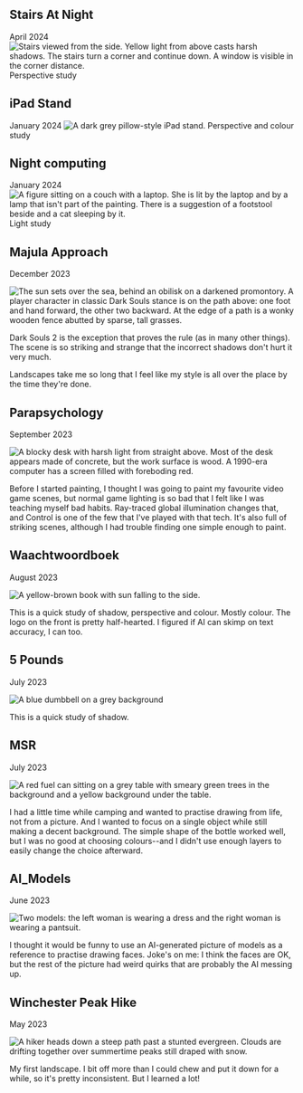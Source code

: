<style>
  img {
    max-height: calc(100vh - 40px);
    width: auto;
  }
</style>

## Stairs At Night
April 2024
![Stairs viewed from the side. Yellow light from above casts harsh shadows. The stairs turn a corner and continue down. A window is visible in the corner distance.](images/Stairs_at_Night.png)
Perspective study
## iPad Stand
January 2024
![A dark grey pillow-style iPad stand.](images/iPad_stand.png)
Perspective and colour study
## Night computing
January 2024
![A figure sitting on a couch with a laptop. She is lit by the laptop and by a lamp that isn't part of the painting. There is a suggestion of a footstool beside and a cat sleeping by it.](images/Night_computing.png)
Light study
## Majula Approach
December 2023

![The sun sets over the sea, behind an obilisk on a darkened promontory. A player character in classic Dark Souls stance is on the path above: one foot and hand forward, the other two backward. At the edge of a path is a wonky wooden fence abutted by sparse, tall grasses.](images/Majula_Approach.jpg)

Dark Souls 2 is the exception that proves the rule (as in many other things). The scene is so striking and strange that the incorrect shadows don't hurt it very much.

Landscapes take me so long that I feel like my style is all over the place by the time they're done.

## Parapsychology
September 2023

![A blocky desk with harsh light from straight above. Most of the desk appears made of concrete, but the work surface is wood. A 1990-era computer has a screen filled with foreboding red.](images/Parapsychology.jpg)

Before I started painting, I thought I was going to paint my favourite video game scenes, but normal game lighting is so bad that I felt like I was teaching myself bad habits. Ray-traced global illumination changes that, and Control is one of the few that I've played with that tech. It's also full of striking scenes, although I had trouble finding one simple enough to paint.

## Waachtwoordboek
August 2023

![A yellow-brown book with sun falling to the side.](images/Waachtwoordboek.jpg)

This is a quick study of shadow, perspective and colour. Mostly colour.
The logo on the front is pretty half-hearted. I figured if AI can skimp on text accuracy, I can too.

## 5 Pounds
July 2023

![A blue dumbbell on a grey background](images/5_Pounds.png)

This is a quick study of shadow.

## MSR
July 2023

![A red fuel can sitting on a grey table with smeary green trees in the background and a yellow background under the table.](images/MSR.png)

I had a little time while camping and wanted to practise drawing from life, not from a picture. And I wanted to focus on a single object while still making a decent background. The simple shape of the bottle worked well, but I was no good at choosing colours--and I didn't use enough layers to easily change the choice afterward.

## AI_Models
June 2023

![Two models: the left woman is wearing a dress and the right woman is wearing a pantsuit.](images/AI_Models.png)

I thought it would be funny to use an AI-generated picture of models as a reference to practise drawing faces. Joke's on me: I think the faces are OK, but the rest of the picture had weird quirks that are probably the AI messing up.

## Winchester Peak Hike
May 2023

![A hiker heads down a steep path past a stunted evergreen. Clouds are drifting together over summertime peaks still draped with snow.](images/Winchester_Peak_Hike.jpg)

My first landscape. I bit off more than I could chew and put it down for a while, so it's pretty inconsistent. But I learned a lot!
